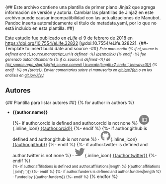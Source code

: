 {##
  Este archivo contiene una plantilla de primer plano Jinja2 que agrega información de versión y autoría. 
  Cambiar las plantillas de Jinja2 en este archivo puede causar incompatibilidad con las actualizaciones de Manubot. 
  Pandoc inserta automáticamente el título de metadata.yaml, por lo que no está incluido en esta plantilla.
##}

Este estudio fue publicado en _eLife_ el 9 de febrero de 2018 en <https://doi.org/10.7554/eLife.32822> [@doi:10.7554/eLife.32822].
{##- Template to insert build date and source -##}
<small><em>
Este manuscrito
{% if ci_source is defined and ci_source.manuscript_url is defined -%}
([permalink]({{ci_source.manuscript_url}}))
{% endif -%}
fue generado automaticamente
{% if ci_source is defined -%}
de [{{ci_source.repo_slug}}@{{ci_source.commit | truncate(length=7, end='', leeway=0)}}](https://github.com/{{ci_source.repo_slug}}/tree/{{ci_source.commit}})
{% endif -%}
on {{date}}.
Enviar comentarios sobre el manuscrito en [git.io/v7feh](https://git.io/v7feh) o en los análisis en [git.io/v7fvJ](https://git.io/v7fvJ).
</em></small>

## Autores

{## Plantilla para listar autores ##}
{% for author in authors %}
+ **{{author.name}}**<br>
  {%- if author.orcid is defined and author.orcid is not none %}
    ![ORCID icon](images/orcid.svg){.inline_icon}
    [{{author.orcid}}](https://orcid.org/{{author.orcid}})
  {%- endif %}
  {%- if author.github is defined and author.github is not none %}
    · ![GitHub icon](images/github.svg){.inline_icon}
    [{{author.github}}](https://github.com/{{author.github}})
  {%- endif %}
  {%- if author.twitter is defined and author.twitter is not none %}
    · ![Twitter icon](images/twitter.svg){.inline_icon}
    [{{author.twitter}}](https://twitter.com/{{author.twitter}})
  {%- endif %}<br>
  <small>
  {%- if author.affiliations is defined and author.affiliations|length %}
     {{author.affiliations | join('; ')}}
  {%- endif %}
  {%- if author.funders is defined and author.funders|length %}
     · Funded by {{author.funders}}
  {%- endif %}
  </small>
{% endfor %}
